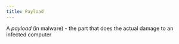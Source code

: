 ```yaml
---
title: Payload
---
```


A _payload_ (in malware) - the part that does the actual damage to an infected computer
